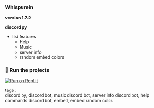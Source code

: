 ### Whispurein
<p><strong>version 1.7.2</strong></p>
<p><strong>discord py</strong></p>

- list features
  - Help
  - Music
  - server info
  - random embed colors

### 💨 Run the projects

[![Run on Repl.it](https://repl.it/badge/github/FileAljabaar/Whispurein-V2)](  https://repl.it/github/FileAljabaar/Whispurein)


<p>tags :
<br>
discord py, discord bot, music discord bot, server info discord bot, help commands discord bot, embed, embed random color.
